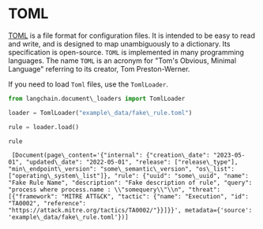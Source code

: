 # TOML

[TOML](https://en.wikipedia.org/wiki/TOML) is a file format for configuration files. It is intended to be easy to read and write, and is designed to map unambiguously to a dictionary. Its specification is open-source. `TOML` is implemented in many programming languages. The name `TOML` is an acronym for "Tom's Obvious, Minimal Language" referring to its creator, Tom Preston-Werner.

If you need to load `Toml` files, use the `TomlLoader`.

```python
from langchain.document\_loaders import TomlLoader  

```

```python
loader = TomlLoader("example\_data/fake\_rule.toml")  

```

```python
rule = loader.load()  

```

```python
rule  

```

```text
 [Document(page\_content='{"internal": {"creation\_date": "2023-05-01", "updated\_date": "2022-05-01", "release": ["release\_type"], "min\_endpoint\_version": "some\_semantic\_version", "os\_list": ["operating\_system\_list"]}, "rule": {"uuid": "some\_uuid", "name": "Fake Rule Name", "description": "Fake description of rule", "query": "process where process.name : \\"somequery\\"\\n", "threat": [{"framework": "MITRE ATT&CK", "tactic": {"name": "Execution", "id": "TA0002", "reference": "https://attack.mitre.org/tactics/TA0002/"}}]}}', metadata={'source': 'example\_data/fake\_rule.toml'})]  

```
